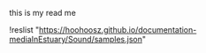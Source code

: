 this is my read me

!reslist "https://hoohoosz.github.io/documentation-mediaInEstuary/Sound/samples.json"
